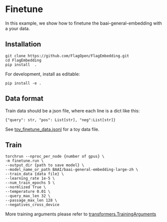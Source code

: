 # Finetune
In this example, we show how to finetune the baai-general-embedding with a your data.

## Installation
```
git clone https://github.com/FlagOpen/FlagEmbedding.git
cd FlagEmbedding
pip install  .
```
For development, install as editable:
```
pip install -e .
```
 

## Data format
Train data should be a json file, where each line is a dict like this:

```
{"query": str, "pos": List[str], "neg":List[str]}
```
See [toy_finetune_data.jsonl]() for a toy data file.


## Train
```
torchrun --nproc_per_node {number of gpus} \
-m finetune.run \
--output_dir {path to save model} \
--model_name_or_path BAAI/baai-general-embedding-large-zh \
--train_data {data file} \
--learning_rate 1e-5 \
--num_train_epochs 5 \
--normlized True \
--temperature 0.01 \
--query_max_len 32 \
--passage_max_len 128 \
--negatives_cross_device
```

More training arguments please refer to [transformers.TrainingArguments](https://huggingface.co/docs/transformers/main_classes/trainer#transformers.TrainingArguments)






